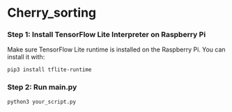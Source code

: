 # Cherry_sorting

### Step 1: Install TensorFlow Lite Interpreter on Raspberry Pi

Make sure TensorFlow Lite runtime is installed on the Raspberry Pi. You can install it with:

`pip3 install tflite-runtime`

### Step 2: Run main.py

`python3 your_script.py`